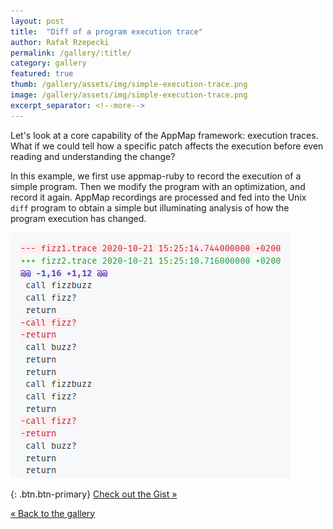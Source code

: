 ```yaml
---
layout: post
title:  "Diff of a program execution trace"
author: Rafał Rzepecki
permalink: /gallery/:title/
category: gallery
featured: true
thumb: /gallery/assets/img/simple-execution-trace.png
image: /gallery/assets/img/simple-execution-trace.png
excerpt_separator: <!--more-->
---
```


Let's look at a core capability of the AppMap framework: execution traces. What if we could tell how a specific patch affects the execution before even reading and understanding the change?

In this example, we first use appmap-ruby to record the execution of a simple program. Then we modify the program with an optimization, and record it again.
AppMap recordings are processed and fed into the Unix `diff` program 
to obtain a simple but illuminating 
analysis of how the program execution has changed.

<!--more-->

<a href="https://gist.github.com/dividedmind/172920e9bd9a19dfbb84856eb64f2524">
  <img alt="Check out the gist" style="width: 447px" src="/gallery/assets/img/simple-execution-trace.png">
</a>

{: .btn.btn-primary}
[Check out the Gist &raquo;](https://gist.github.com/dividedmind/172920e9bd9a19dfbb84856eb64f2524)

[&laquo; Back to the gallery](/gallery)
